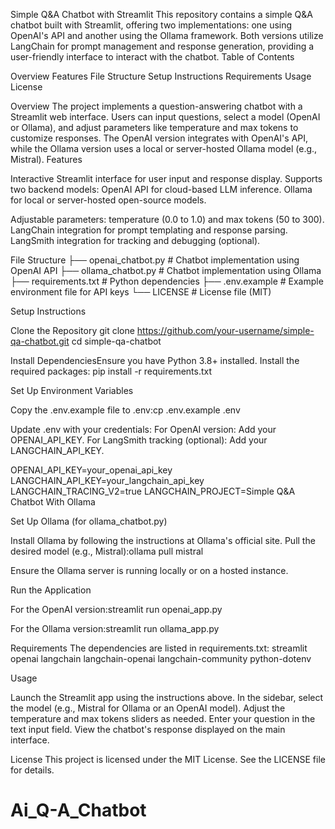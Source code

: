 Simple Q&A Chatbot with Streamlit
This repository contains a simple Q&A chatbot built with Streamlit, offering two implementations: one using OpenAI's API and another using the Ollama framework. Both versions utilize LangChain for prompt management and response generation, providing a user-friendly interface to interact with the chatbot.
Table of Contents

Overview
Features
File Structure
Setup Instructions
Requirements
Usage
License

Overview
The project implements a question-answering chatbot with a Streamlit web interface. Users can input questions, select a model (OpenAI or Ollama), and adjust parameters like temperature and max tokens to customize responses. The OpenAI version integrates with OpenAI's API, while the Ollama version uses a local or server-hosted Ollama model (e.g., Mistral).
Features

Interactive Streamlit interface for user input and response display.
Supports two backend models:
OpenAI API for cloud-based LLM inference.
Ollama for local or server-hosted open-source models.


Adjustable parameters: temperature (0.0 to 1.0) and max tokens (50 to 300).
LangChain integration for prompt templating and response parsing.
LangSmith integration for tracking and debugging (optional).

File Structure
├── openai_chatbot.py       # Chatbot implementation using OpenAI API
├── ollama_chatbot.py       # Chatbot implementation using Ollama
├── requirements.txt        # Python dependencies
├── .env.example            # Example environment file for API keys
└── LICENSE                 # License file (MIT)

Setup Instructions

Clone the Repository
git clone https://github.com/your-username/simple-qa-chatbot.git
cd simple-qa-chatbot


Install DependenciesEnsure you have Python 3.8+ installed. Install the required packages:
pip install -r requirements.txt


Set Up Environment Variables

Copy the .env.example file to .env:cp .env.example .env


Update .env with your credentials:
For OpenAI version: Add your OPENAI_API_KEY.
For LangSmith tracking (optional): Add your LANGCHAIN_API_KEY.

OPENAI_API_KEY=your_openai_api_key
LANGCHAIN_API_KEY=your_langchain_api_key
LANGCHAIN_TRACING_V2=true
LANGCHAIN_PROJECT=Simple Q&A Chatbot With Ollama




Set Up Ollama (for ollama_chatbot.py)

Install Ollama by following the instructions at Ollama's official site.
Pull the desired model (e.g., Mistral):ollama pull mistral


Ensure the Ollama server is running locally or on a hosted instance.


Run the Application

For the OpenAI version:streamlit run openai_app.py


For the Ollama version:streamlit run ollama_app.py





Requirements
The dependencies are listed in requirements.txt:
streamlit
openai
langchain
langchain-openai
langchain-community
python-dotenv

Usage

Launch the Streamlit app using the instructions above.
In the sidebar, select the model (e.g., Mistral for Ollama or an OpenAI model).
Adjust the temperature and max tokens sliders as needed.
Enter your question in the text input field.
View the chatbot's response displayed on the main interface.

License
This project is licensed under the MIT License. See the LICENSE file for details.
# Ai_Q-A_Chatbot

